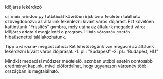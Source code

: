 Időjárás lekérdező

ui_main_window.py futtatását követően írjuk be a felületen található szövegdobozva az általunk lekérdezni kívánt város időjárást.
Ezt követően kattinstunk "Frissítés" gombra, mely utána az általunk megadott város időjárás adataid megjeleníti a program. Hibás városnév esetén hibaüzenettel találakozhatunk.

Tipp a városnév megadásához:
Két lehetőségünk van megadni az általunk lekérdezni kívánt város időjárását.
  -1. pl.: "Budapest"
  -2. pl.: "Budapest, HU"

Mindkét megadási módszer megfelelő, azonban utóbbi esetén pontosabb eredményt kapunk, mivel előfordulhat, hogy ugyanazon városnév több országban is megtalálható.
